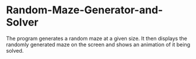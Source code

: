 # Random-Maze-Generator-and-Solver

The program generates a random maze at a given size. It then displays the randomly generated maze on the screen and shows an animation of it being solved.
